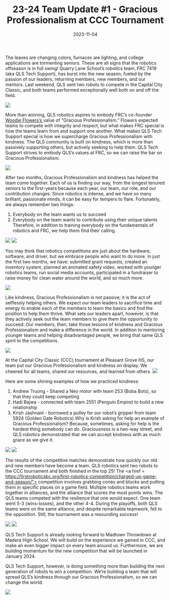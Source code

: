 ﻿---
title: "23-24 Team Update #1 - Gracious Professionalism at CCC Tournament"
date: "2023-11-04"
description: "Tech Support's 23-24 Team Update, #1"
thumbnail: "/static/images/blog/nov04_23/0Logo.svg"
---

The leaves are changing colors, furnaces are lighting, and college applications are tormenting seniors. These are all signs that the robotics offseason is in full swing! Quarry Lane School’s robotics team, FRC 7419 (aka QLS Tech Support), has burst into the new season, fueled by the passion of our leaders, returning members, new members, and our mentors. Last weekend, QLS sent two robots to compete in the Capital City Classic, and both teams performed exceptionally well both on and off the field.

![](/static/images/blog/nov04_23/1CapCity.jpg)

More than winning, QLS robotics aspires to embody FRC’s co-founder <a href="https://www.7419.tech/blog/FIRST_Teamwork"> Woodie Flowers’s </a> value of “Gracious Professionalism.” Flowers expected teams to compete with integrity and respect, but what makes FRC special is how the teams learn from and support one another. What makes QLS Tech Support special is how we supercharge Gracious Professionalism with kindness. The QLS community is built on kindness, which is more than passively supporting others, but actively seeking to help them. QLS Tech Support strives to embody QLS’s values at FRC, so we can raise the bar on Gracious Professionalism.

![](/static/images/blog/nov04_23/2Kindness.webp)

After two months, Gracious Professionalism and kindness has helped the team come together. Each of us is finding our way, from the longest tenured seniors to the first-years because each year, our team, our role, and our contribution changes. Since robotics is intense, and we have so many brilliant, passionate minds, it can be easy for tempers to flare. Fortunately, we always remember two things:
1. Everybody on the team wants us to succeed
2. Everybody on the team wants to contribute using their unique talents
Therefore, in addition to training everybody on the fundamentals of robotics and FRC, we help them find their calling. 

![](/static/images/blog/nov04_23/3Mascot.svg)
![](/static/images/blog/nov04_23/4Team.JPG)

You may think that robotics competitions are just about the hardware, software, and driver, but we embrace people who want to do more. In just the first two months, we have: submitted grant requests, created an inventory system, planned an animated safety video, worked with younger robotics teams, run social media accounts, participated in a fundraiser to raise money for clean water around the world, and so much more. 


![](/static/images/blog/nov04_23/5Instagram.png)

Like kindness, Gracious Professionalism is not passive; it is the act of selflessly helping others. We expect our team leaders to sacrifice time and energy to enable each of the members to learn the basics and find the position to help them thrive. What sets our leaders apart, however, is that they actively seek out the team members to give them the opportunity to succeed. Our members, then, take those lessons of kindness and Gracious Professionalism and make a difference in the world. In addition to mentoring younger teams and helping disadvantaged people, we bring that same QLS spirit to the competitions. 


![](/static/images/blog/nov04_23/6Mentoring.JPG)


At the Capital City Classic (CCC) tournament at Pleasant Grove HS, our team put our Gracious Professionalism and kindness on display. We cheered for all teams, shared our resources, and learned from others. 
![](/static/images/blog/nov04_23/7Cheer.jpg)
 
Here are some shining examples of how we practiced kindness:
1. Andrew Truong - Shared a Neo motor with team 253 (Boba Bots), so that they could keep competing
2. Hadi Bajwa -  connected with team 2551 (Penguin Empire) to build a new relationship
3. Krish Jashnani -  borrowed a pulley for our robot’s gripper from team 5924 (Golden Gate Robotics) 
Why is Krish asking for help an example of Gracious Professionalism? Because, sometimes, asking for help is the hardest thing somebody can do. Graciousness is a two-way street, and QLS robotics demonstrated that we can accept kindness with as much grace as we give it. 

![](/static/images/blog/nov04_23/8Thanks.jpg)
![](/static/images/blog/nov04_23/9Thanks.jpg)

The results of the competitive matches demonstrate how quickly our old and new members have become a team. QLS robotics sent two robots to the CCC tournament and both finished in the top 25! The <a href = https://firstroboticsbc.org/first-robotics-competition/charged-up-game-and-season/"> competition </a> involves grabbing cones and blocks and putting them in specific places on a game field. Multiple robotics teams work together in alliances, and the alliance that scores the most points wins. The QLS teams competed with the resilience that one would expect. One team went 5-3 (wins-losses), and the other 4-4. During the playoffs, both QLS teams were on the same alliance, and despite remarkable teamwork, fell to the opposition. Still, the tournament was a resounding success!

![](/static/images/blog/nov04_23/10Compete.jpg)
![](/static/images/blog/nov04_23/11Compete.jpg)


QLS Tech Support is already looking forward to Madtown Throwdown at Madera High School. We will build on the experience we gained in CCC, and make an even bigger impact on every team around us. Furthermore, we are building momentum for the new competition that will be launched in January 2024. 


QLS Tech Support, however, is doing something more than building the next generation of robots to win a competition. We’re building a team that will spread QLS’s kindness through our Gracious Professionalism, so we can change the world.

![](/static/images/blog/nov04_23/12Kindness.jpg)
